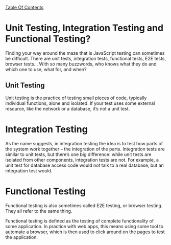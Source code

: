 [Table Of Contents](../../README.md)

# Unit Testing, Integration Testing and Functional Testing?

Finding your way around the maze that is JavaScript testing can sometimes be difficult. There are unit tests, integration tests, functional tests, E2E tests, browser tests… With so many buzzwords, who knows what they do and which one to use, what for, and when?

## Unit Testing 

Unit testing is the practice of testing small pieces of code, typically individual functions, alone and isolated. If your test uses some external resource, like the network or a database, it’s not a unit test.

# Integration Testing

As the name suggests, in integration testing the idea is to test how parts of the system work together – the integration of the parts. Integration tests are similar to unit tests, but there’s one big difference: while unit tests are isolated from other components, integration tests are not. For example, a unit test for database access code would not talk to a real database, but an integration test would.

# Functional Testing

Functional testing is also sometimes called E2E testing, or browser testing. They all refer to the same thing.

Functional testing is defined as the testing of complete functionality of some application. In practice with web apps, this means using some tool to automate a browser, which is then used to click around on the pages to test the application.